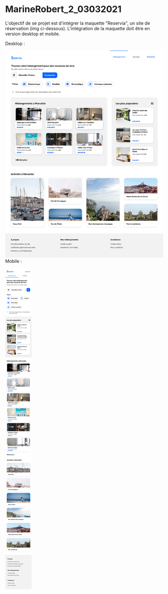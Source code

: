 # MarineRobert_2_03032021

L'objectif de se projet est d'intégrer la maquette "Reservia", un site de réservation (img ci-dessous).
L'intégration de la maquette doit être en version desktop et mobile.


Desktop : 

![](screenshots/Desktop.png)
Mobile :

![](screenshots/iPhone8.png)

